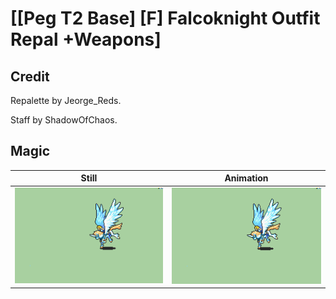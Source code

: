 # [\[Peg T2 Base\] \[F\] Falcoknight Outfit Repal +Weapons]

## Credit

Repalette by Jeorge_Reds.

Staff by ShadowOfChaos.

## Magic

| Still | Animation |
| :---: | :-------: |
| ![Magic still](./Magic_000.png) | ![Magic animation](./Magic.gif) |
